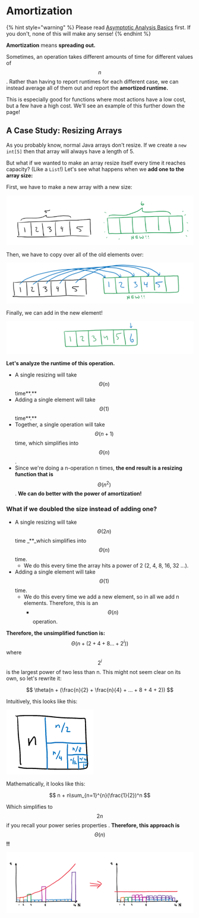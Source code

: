 # Amortization

{% hint style="warning" %}
Please read [Asymptotic Analysis Basics](asymptotics.md) first. If you don't, none of this will make any sense!
{% endhint %}

**Amortization** means **spreading out.**

Sometimes, an operation takes different amounts of time for different values of $$n$$. Rather than having to report runtimes for each different case, we can instead average all of them out and report the **amortized runtime.**

This is especially good for functions where most actions have a low cost, but a few have a high cost. We'll see an example of this further down the page!

## A Case Study: Resizing Arrays

As you probably know, normal Java arrays don't resize. If we create a `new int[5]` then that array will always have a length of 5.

But what if we wanted to make an array resize itself every time it reaches capacity? (Like a `List`!) Let's see what happens when we **add one to the array size:**

First, we have to make a new array with a new size:

![](<../.gitbook/assets/image (16).png>)

Then, we have to copy over all of the old elements over:

![](<../.gitbook/assets/image (17).png>)

Finally, we can add in the new element!

![](<../.gitbook/assets/image (19).png>)

**Let's analyze the runtime of this operation.**

* A single resizing will take $$\Theta(n)$$ time**.**
* Adding a single element will take $$\Theta(1)$$ time**.**
* Together, a single operation will take $$\Theta(n+1)$$ time, which simplifies into  $$\Theta(n)$$ .
* Since we're doing a n-operation n times, **the end result is a resizing function that is**$$\Theta(n^2)$$. **We can do better with the power of amortization!**

### **What if we doubled the size instead of adding one?**

* A single resizing will take $$\Theta(2n)$$ time \_\*\*\_which simplifies into $$\Theta(n)$$ time.
  * We do this every time the array hits a power of 2 (2, 4, 8, 16, 32 ...).&#x20;
* Adding a single element will take $$\Theta(1)$$ time.
  * We do this every time we add a new element, so in all we add n elements. Therefore, this is an&#x20;
    * $$\Theta(n)$$operation.

**Therefore, the unsimplified function is:** $$\Theta(n + (2 + 4 + 8 ... +2^i))$$ where $$2^i$$ is the largest power of two less than n. This might not seem clear on its own, so let's rewrite it:

$$
\theta(n + (\frac{n}{2} + \frac{n}{4} + ... + 8 + 4 + 2))
$$

Intuitively, this looks like this:

![](<../.gitbook/assets/image (39).png>)

Mathematically, it looks like this:

$$
n + n\sum_{n=1}^{n}(\frac{1}{2})^n
$$

Which simplifies to $$2n$$if you recall your power series properties . **Therefore, this approach is** $$\Theta(n)$$ **!!**

![](<../.gitbook/assets/image (116).png>)





